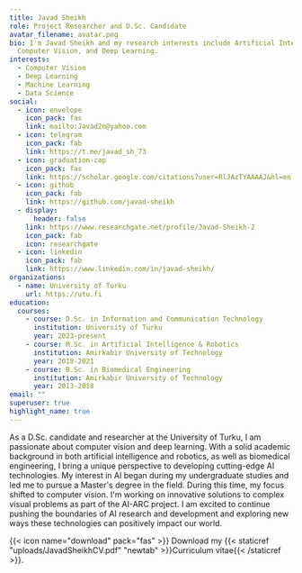```yaml
---
title: Javad Sheikh
role: Project Researcher and D.Sc. Candidate
avatar_filename: avatar.png
bio: I'm Javad Sheikh and my research interests include Artificial Intelligence,
  Computer Vision, and Deep Learning.
interests:
  - Computer Vision
  - Deep Learning
  - Machine Learning
  - Data Science
social:
  - icon: envelope
    icon_pack: fas
    link: mailto:Javad2n@yahoo.com
  - icon: telegram
    icon_pack: fab
    link: https://t.me/javad_sh_73
  - icon: graduation-cap
    icon_pack: fas
    link: https://scholar.google.com/citations?user=RlJAzTYAAAAJ&hl=en
  - icon: github
    icon_pack: fab
    link: https://github.com/javad-sheikh
  - display:
      header: false
    link: https://www.researchgate.net/profile/Javad-Sheikh-2
    icon_pack: fab
    icon: researchgate
  - icon: linkedin
    icon_pack: fab
    link: https://www.linkedin.com/in/javad-sheikh/
organizations:
  - name: University of Turku
    url: https://utu.fi
education:
  courses:
    - course: D.Sc. in Information and Communication Technology
      institution: University of Turku
      year: 2023-present
    - course: M.Sc. in Artificial Intelligence & Robotics
      institution: Amirkabir University of Technology
      year: 2018-2021
    - course: B.Sc. in Biomedical Engineering
      institution: Amirkabir University of Technology
      year: 2013-2018
email: ""
superuser: true
highlight_name: true
---
```

As a D.Sc. candidate and researcher at the University of Turku, I am passionate about computer vision and deep learning. With a solid academic background in both artificial intelligence and robotics, as well as biomedical engineering, I bring a unique perspective to developing cutting-edge AI technologies. My interest in AI began during my undergraduate studies and led me to pursue a Master's degree in the field. During this time, my focus shifted to computer vision. I'm working on innovative solutions to complex visual problems as part of the AI-ARC project. I am excited to continue pushing the boundaries of AI research and development and exploring new ways these technologies can positively impact our world.

{{< icon name="download" pack="fas" >}} Download my {{< staticref "uploads/JavadSheikhCV.pdf" "newtab" >}}Curriculum vitae{{< /staticref >}}.